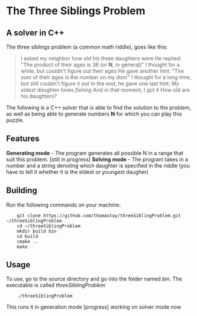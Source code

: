 # The Three Siblings Problem
## A solver in C++

The three siblings problem (a common math riddle), goes like this:
> I asked my neighbor how old his three daughters were
> He replied: "The product of their ages is 36 (or **N**, in general)"
> I thought for a while, but couldn't figure out their ages
> He gave another hint: "The sum of their ages is the number on my door"
> I thought for a long time, but still couldn't figure it out
> In the end, he gave one last hint: *My eldest daughter loves fishing*
> And in that moment, I got it
> How old are his daughters?

The following is a C++ solver that is able to find the solution to the problem, as well as being able to generate numbers **N** for which you can play this puzzle.

## Features
**Generating mode** - The program generates all possible N in a range that suit this problem.
[still in progress] **Solving mode** - The program takes in a number and a string denoting which daughter is specified in the riddle (you have to tell it whether it is the eldest or youngest daugher)

## Building
Run the following commands on your machine:
```
    git clone https://github.com/thomastay/threeSiblingProblem.git ~/threeSiblingProblem
    cd ~/threeSiblingProblem
    mkdir build bin
    cd build
    cmake ..
    make
```

## Usage
To use, go to the source directory and go into the folder named *bin*. The executable is called *threeSiblingProblem*
```
    ./threeSiblingProblem
```
This runs it in generation mode
[progress] working on solver mode now
